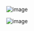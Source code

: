 ![image](https://github.com/user-attachments/assets/ea915628-79a5-4692-ad77-4af21229b267)

![image](https://github.com/user-attachments/assets/6c302ca5-ce26-4738-bf89-f9f3d6ed9073)
